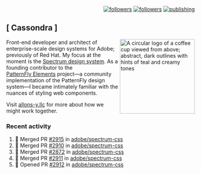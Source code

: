 <p align="right"><a rel="me" href="https://front-end.social/@castastrophe">
    <img alt="followers" title="Follow me on Mastodon" src="https://img.shields.io/mastodon/follow/109297102751309835?domain=https%3A%2F%2Ffront-end.social&label=Follow&logo=mastodon&logoColor=white&style=for-the-badge&labelColor=008080&color=006969"/></a>
  <a href="https://codepen.io/castastrophe/">
    <img alt="followers" title="Follow me on CodePen" src="https://img.shields.io/badge/23-1?color=640464&labelColor=7c007c&style=for-the-badge&logo=codepen&label=Follow"/></a>
<a href="https://castastrophe.medium.com/">
    <img alt="publishing" title="View articles on Medium" src="https://img.shields.io/badge/107-1?color=666&labelColor=444&label=subscribe&logo=medium&logoColor=white&style=for-the-badge"/></a>
</p>

## [&nbsp;Cassondra&nbsp;]

<img align="right" src="https://github-production-user-asset-6210df.s3.amazonaws.com/1840295/253016758-ba468774-1cd3-42c2-8f43-947b5eeb5edf.png" height="200" alt="A circular logo of a coffee cup viewed from above; abstract, dark outlines with hints of teal and creamy tones">

Front-end developer and architect of enterprise-scale design systems for Adobe; previously of Red Hat. My focus at the moment is the [Spectrum design system](https://github.com/adobe/spectrum-css). As a founding contributor to the [PatternFly&nbsp;Elements](https://github.com/patternfly/patternfly-elements) project&mdash;a community implementation of the PatternFly design system&mdash;I became intimately familiar with the nuances of styling web components.

Visit [allons-y.llc](http://allons-y.llc/) for more about how we might work together.

### Recent activity

<!--START_SECTION:activity-->
1. 🎉 Merged PR [#2915](https://github.com/adobe/spectrum-css/pull/2915) in [adobe/spectrum-css](https://github.com/adobe/spectrum-css)
2. 🎉 Merged PR [#2910](https://github.com/adobe/spectrum-css/pull/2910) in [adobe/spectrum-css](https://github.com/adobe/spectrum-css)
3. 🎉 Merged PR [#2872](https://github.com/adobe/spectrum-css/pull/2872) in [adobe/spectrum-css](https://github.com/adobe/spectrum-css)
4. 🎉 Merged PR [#2911](https://github.com/adobe/spectrum-css/pull/2911) in [adobe/spectrum-css](https://github.com/adobe/spectrum-css)
5. 💪 Opened PR [#2912](https://github.com/adobe/spectrum-css/pull/2912) in [adobe/spectrum-css](https://github.com/adobe/spectrum-css)
<!--END_SECTION:activity-->

